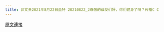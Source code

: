 ```yaml
---
title: 郭文贵2021年8月22日盖特 20210822_2尊敬的战友们好，你们健身了吗？传播C C B病毒．香港危机．郑州人祸．真相了吗？
---
```


[原文連接](https://gnews.org/ThreadView/53481676)


